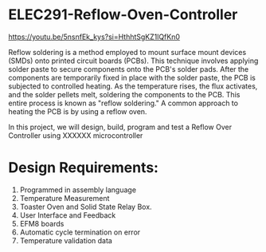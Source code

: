 # ELEC291-Reflow-Oven-Controller

https://youtu.be/5nsnfEk_kys?si=HthhtSgKZ1lQfKn0

Reflow soldering is a method employed to mount surface mount devices (SMDs) onto printed circuit boards (PCBs). This technique involves applying solder paste to secure components onto the PCB's solder pads. After the components are temporarily fixed in place with the solder paste, the PCB is subjected to controlled heating. As the temperature rises, the flux activates, and the solder pellets melt, soldering the components to the PCB. This entire process is known as "reflow soldering." A common approach to heating the PCB is by using a reflow oven.

In this project, we will design, build, program and test a Reflow Over Controller using XXXXXX microcontroller

# Design Requirements:
1. Programmed in assembly language
2. Temperature Measurement
3. Toaster Oven and Solid State Relay Box.
4. User Interface and Feedback
5. EFM8 boards
6. Automatic cycle termination on error
7. Temperature validation data
